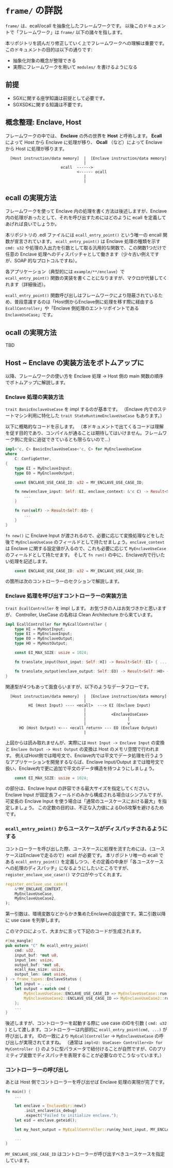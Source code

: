 # `frame/` の詳説

`frame/` は、ecall/ocall を抽象化したフレームワークです。
以後このドキュメントで「フレームワーク」は `frame/` 以下の諸々を指します。

本リポジトリを読んだり修正していく上でフレームワークへの理解は重要です。
このドキュメントの目的は以下の通りです:

- 抽象化対象の概念が整理できる
- 実際にフレームワークを用いて `modules/` を書けるようになる

## 前提

- SGXに関する座学知識は前提として必要です。
- SGXSDKに関する知識は不要です。

## 概念整理: Enclave, Host

フレームワークの中では、 **Enclave** の外の世界を **Host** と呼称します。
**Ecall** によって Host から Enclave に処理が移り、 **Ocall** （など）によって Enclave から Host に処理が移ります。

```text
  [Host instruction/data memory]  |  [Enclave instruction/data memory]
                                  |
                        ecall  ------>
                               <------ ocall
                                  |
                                  |
```

## ecall の実現方法

フレームワークを使って Enclave 内の処理を書く方法は後述しますが、Enclave 内の処理があったとして、それを呼び出すためにはどのように ecall を定義してあげれば良いでしょうか。

本リポジトリの .edl ファイルには `ecall_entry_point()` という唯一の encall 関数が宣言されています。
`ecall_entry_point()` は Enclave 処理の種類を示す `cmd: u32` や処理の入出力を引数として取る汎用的な関数で、この関数1つだけで任意の Enclave 処理へのディスパッチャとして働きます（少々古い例えですが、SOAP 的なプロトコルですね）。

各アプリケーション（典型的には `example/**/enclave`）で `ecall_entry_point()` 関数の実装を書くことになりますが、マクロが代替してくれます（詳細後述）。

`ecall_entry_point()` 関数呼び出しはフレームワークにより隠蔽されているため、普段意識するのは「Host側からEnclave側に処理を移す際に経由する `EcallController`」や「Enclave 側処理のエントリポイントである `EnclaveUseCase`」です。

## ocall の実現方法

TBD

## Host ~ Enclave の実装方法をボトムアップに

以降、フレームワークの使い方を Enclave 処理 -> Host 側の main 関数の順序でボトムアップに解説します。

### Enclave 処理の実装方法

`trait BasicEnclaveUseCase` を impl するのが基本です。
（Enclave 内でのステートマシン利用に特化した `trait StateRuntimeEnclaveUseCase` もあります。）

以下に概略的なコードを示します。
（本ドキュメントで出てくるコードは理解を促す目的であり、コンパイルが通ることは期待してはいけません。フレームワーク側に完全に追従できているとも限らないので...）

```rust
impl<'c, C> BasicEnclaveUseCase<'c, C> for MyEnclaveUseCase
where
    C: ConfigGetter,
{
    type EI = MyEnclaveInput;
    type EO = MyEnclaveOutput;

    const ENCLAVE_USE_CASE_ID: u32 = MY_ENCLAVE_USE_CASE_ID;

    fn new(enclave_input: Self::EI, enclave_context: &'c C) -> Result<Self> {
        ...
    }

    fn run(self) -> Result<Self::EO> {
        ...
    }
}
```

`fn new()` に Enclave Input が渡されるので、必要に応じて変換処理などをした後で `MyEnclaveUseCase` のフィールドとして持たせましょう。`enclave_context` は Enclave に関する設定値が入るので、これも必要に応じて `MyEnclaveUseCase` のフィールドとして持たせます。
そして `fn run()` の中に、Enclave内で行いたい処理を記述します。

```rust
    const ENCLAVE_USE_CASE_ID: u32 = MY_ENCLAVE_USE_CASE_ID;
```

の箇所は次のコントローラーのセクションで解説します。

### Enclave 処理を呼び出すコントローラーの実装方法

`trait EcallController` を impl します。
お気づきの人はお気づきかと思いますが、 Controller, UseCase の名称は Clean Architecture から来ています。

```rust
impl EcallController for MyEcallController {
    type HI = MyHostInput;
    type EI = MyEnclaveInput;
    type EO = MyEnclaveOutput;
    type HO = MyHostOutput;

    const EI_MAX_SIZE: usize = 1024;

    fn translate_input(host_input: Self::HI) -> Result<Self::EI> { ... }

    fn translate_output(enclave_output: Self::EO) -> Result<Self::HO> { ... }
}
```

関連型が4つもあって面食らいますが、以下のようなデータフローです。

```text
  [Host instruction/data memory]  |  [Enclave instruction/data memory]
                                  |
          HI (Host Input) ---- <ecall>  ---> EI (Enclave Input)
                                  |                  |
                                  |           <EnclaveUseCase>
                                  |                  |
                                  |                  v
      HO (Host Output) <--- <ecall return> --- EO (Enclave Output)
                                  |
```

上図からは読み取れませんが、実際には `Host Input -> Enclave Input` の変換と `Enclave Output -> Host Output` の変換は Host のメモリ空間で行われます。
例えばHost側では暗号文で、Enclave内では平文でデータ処理を行うようなアプリケーションを開発するならば、Enclave Input/Output までは暗号文で扱い、Enclave内で更に追加で平文のデータ構造を持つようにしましょう。

```rust
    const EI_MAX_SIZE: usize = 1024;
```

の部分は、Enclave Input の許容できる最大サイズを指定してください。
Enclave Input が固定長フィールドのみから構成される場合はシンプルですが、可変長の Enclave Input を使う場合は「通常のユースケースにおける最大」を指定しましょう。
この定数の目的は、不正な入力値によるDoS攻撃を避けるためです。

### `ecall_entry_point()` からユースケースがディスパッチされるようにする

コントローラーを呼び出した際、ユースケースに処理を流すためには、（ユースケースはEnclaveで走るので）ecall が必要です。
本リポジトリ唯一の ecall である `ecall_entry_point()` を定義しつつ、その定義の中身が「各ユースケースへの処理のディスパッチ」になるようにしたいところですが、 `register_enclave_use_case!()` マクロがやってくれます。

```rust
register_enclave_use_case!(
    &*MY_ENCLAVE_CONTEXT,
    MyEnclaveUseCase,
    MyEnclaveUseCase2,
);
```

第一引数は、環境変数などからかき集めたEnclaveの設定値です。第二引数以降に use case を列挙します。

このマクロによって、大まかに言って下記のコードが生成されます。

```rust
#[no_mangle]
pub extern "C" fn ecall_entry_point(
    cmd: u32,
    input_buf: *mut u8,
    input_len: usize,
    output_buf: *mut u8,
    ecall_max_size: usize,
    output_len: &mut usize,
) -> frame_types::EnclaveStatus {
    let input = ...;
    let output = match cmd {
        MyEnclaveUseCase::ENCLAVE_USE_CASE_ID => MyEnclaveUseCase::run(input),
        MyEnclaveUseCase2::ENCLAVE_USE_CASE_ID => MyEnclaveUseCase2::run(input),
    };
    ...
}
```

後述しますが、コントローラーを起動する際に use case のIDを引数 ( `cmd: u32` ) として渡します。コントローラーは内部的に `ecall_entry_point(cmd, ...)` が呼び出します。
IDの一致により `MyEcallController` -> `MyEnclaveUseCase` の呼び出しが実現されてますね。
（通常は `impl<U: UseCase> Controller<U> for MyController {}` のように型パラメータで紐付けることが自然ですが、Cのプリミティブ変数でディスパッチを表現することが必要なのでこうなっています。）

### コントローラーの呼び出し

あとは Host 側でコントローラーを呼び出せば Enclave 処理の実現が完了です。

```rust
fn main() {
    ...

    let enclave = EnclaveDir::new()
        .init_enclave(is_debug)
        .expect("Failed to initialize enclave.");
    let eid = enclave.geteid();

    let my_host_output = MyEcallController::run(my_host_input, MY_ENCLAVE_USE_CASE_ID, eid).unwrap();

    ...
}
```

`MY_ENCLAVE_USE_CASE_ID` はコントローラーが呼び出すべきユースケースを指定しています。
